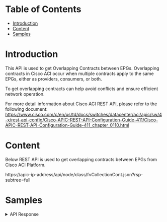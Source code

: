 # Table of Contents
- [Introduction](#introduction)
- [Content](#content)
- [Samples](#sample)

# Introduction <a name="introduction"></a>
This API is used to get Overlapping Contracts between EPGs. Overlapping contracts in Cisco ACI occur when multiple contracts apply to the same EPGs, either as providers, consumers, or both.

To get overlapping contracts can help avoid conflicts and ensure efficient network operation.

For more detail information about Cisco ACI REST API, please refer to the following document: https://www.cisco.com/c/en/us/td/docs/switches/datacenter/aci/apic/sw/4-x/rest-api-config/Cisco-APIC-REST-API-Configuration-Guide-411/Cisco-APIC-REST-API-Configuration-Guide-411_chapter_0110.html

# Content <a name="content"></a>
Below REST API is used to get overlapping contracts between EPGs from Cisco ACI Platform. 


https://apic-ip-address/api/node/class/fvCollectionCont.json?rsp-subtree=full

# Samples <a name="sample"></a>
<details><summary>API Response</summary>

```json

[
    {
        "EPG1": "NB.NYC/DC5011/5011Ext-EPG",
        "EPG2": "NB.NYC/NYC.QA/App",
        "Contracts List": "NB.NYC/VZany",
        "Num of Contracts": 1
    },
    {
        "EPG1": "NB.NYC/DC5011/5011Ext-EPG",
        "EPG2": "NB.NYC/DC5011/5011Ext-EPG",
        "Contracts List": "NB.NYC/VZany",
        "Num of Contracts": 1
    },
    {
        "EPG1": "NB.NYC/DC5011/5011Ext-EPG",
        "EPG2": "NB.NYC/L3out-PBR/L3out-PBR-EPG",
        "Contracts List": "NB.NYC/L3out-PBR-Contract",
        "Num of Contracts": 1
    },
    {
        "EPG1": "NB.BOS/APP.QA-AP/BackEnd-EPG",
        "EPG2": "NB.BOS/APP.QA-AP/MiddleWare-EPG",
        "Contracts List": "NB.BOS/l2-197,NB.BOS/QA_backEnd_MiddleWare",
        "Num of Contracts": 2
    },
    //...
]
```
</details>
<br />